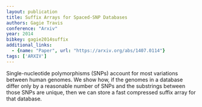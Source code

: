 ```yaml
---
layout: publication
title: Suffix Arrays for Spaced-SNP Databases
authors: Gagie Travis
conference: "Arxiv"
year: 2014
bibkey: gagie2014suffix
additional_links:
  - {name: "Paper", url: "https://arxiv.org/abs/1407.0114"}
tags: ['ARXIV']
---
```

Single-nucleotide polymorphisms (SNPs) account for most variations between human genomes. We show how, if the genomes in a database differ only by a reasonable number of SNPs and the substrings between those SNPs are unique, then we can store a fast compressed suffix array for that database.
